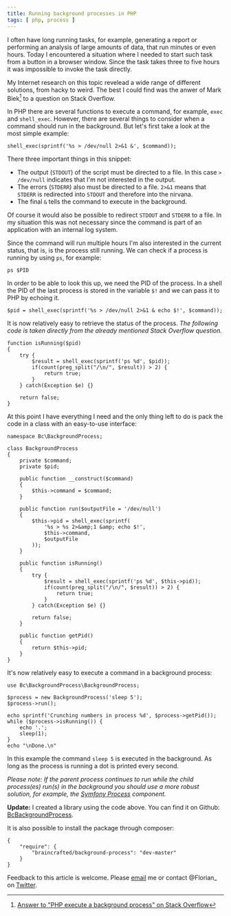 ```yaml
---
title: Running background processes in PHP
tags: [ php, process ]
---
```


I often have long running tasks, for example, generating a report or performing an analysis of large amounts of data, that run minutes or even hours. Today I encountered a situation where I needed to start such task from a button in a browser window. Since the task takes three to five hours it was impossible to invoke the task directly.

My Internet research on this topic revelead a wide range of different solutions, from hacky to weird. The best I could find was the anwer of Mark Biek[^biek] to a question on Stack Overflow.

In PHP there are several functions to execute a command, for example, `exec` and `shell_exec`. However, there are several things to consider when a command should run in the background. But let's first take a look at the most simple example:

<pre><code class="php">shell_exec(sprintf('%s > /dev/null 2>&amp;1 &amp;', $command));
</code></pre>

There three important things in this snippet:

- The output (`STDOUT`) of the script must be directed to a file. In this case `> /dev/null` indicates that I'm not interested in the output.
- The errors (`STDERR`) also must be directed to a file. `2>&1` means that `STDERR` is redirected into `STDOUT` and therefore into the nirvana.
- The final `&` tells the command to execute in the background.

Of course it would also be possible to redirect `STDOUT` and `STDERR` to a file. In my situation this was not necessary since the command is part of an application with an internal log system.

Since the command will run multiple hours I'm also interested in the current status, that is, is the process still running. We can check if a process is running by using `ps`, for example:

<pre><code class="bash">ps $PID</code></pre>

In order to be able to look this up, we need the PID of the process. In a shell the PID of the last process is stored in the variable `$!` and we can pass it to PHP by echoing it.

<pre><code class="php">$pid = shell_exec(sprintf('%s > /dev/null 2>&amp;1 &amp; echo $!', $command));</code></pre>

It is now relatively easy to retrieve the status of the process. *The following code is taken directly from the already mentioned Stack Overflow question.*

    function isRunning($pid)
    {
        try {
            $result = shell_exec(sprintf('ps %d', $pid));
            if(count(preg_split("/\n/", $result)) > 2) {
                return true;
            }
        } catch(Exception $e) {}

        return false;
    }

At this point I have everything I need and the only thing left to do is pack the code in a class with an easy-to-use interface:

    namespace Bc\BackgroundProcess;

    class BackgroundProcess
    {
        private $command;
        private $pid;

        public function __construct($command)
        {
            $this->command = $command;
        }

        public function run($outputFile = '/dev/null')
        {
            $this->pid = shell_exec(sprintf(
                '%s > %s 2>&amp;1 &amp; echo $!',
                $this->command,
                $outputFile
            ));
        }

        public function isRunning()
        {
            try {
                $result = shell_exec(sprintf('ps %d', $this->pid));
                if(count(preg_split("/\n/", $result)) > 2) {
                    return true;
                }
            } catch(Exception $e) {}

            return false;
        }

        public function getPid()
        {
            return $this->pid;
        }
    }

It's now relatively easy to execute a command in a background process:

    use Bc\BackgroundProcess\BackgroundProcess;

    $process = new BackgroundProcess('sleep 5');
    $process->run();

    echo sprintf('Crunching numbers in process %d', $process->getPid());
    while ($process->isRunning()) {
        echo '.';
        sleep(1);
    }
    echo "\nDone.\n"

In this example the command `sleep 5` is executed in the background. As long as the process is running a dot is printed every second.

*Please note: If the parent process continues to run while the child process(es) run(s) in the background you should use a more robust solution, for example, the [Symfony Process](https://github.com/symfony/Process) component.*

**Update:** I created a library using the code above. You can find it on Github: [BcBackgroundProcess](https://github.com/braincrafted/background-process).

It is also possible to install the package through composer:

    {
        "require": {
            "braincrafted/background-process": "dev-master"
        }
    }

Feedback to this article is welcome. Please [email](mailto:florian@eckerstorfer.co) me or contact @Florian_ on [Twitter](http://twitter.com/Florian_).

[^biek]: [Answer to "PHP execute a background process" on Stack Overflow](http://stackoverflow.com/a/45966/776654)
